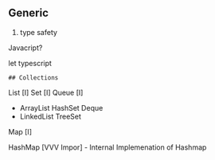 ## Generic


1. type safety






Javacript? 

let 
typescript 


    ## Collections

List [I]           Set [I]               Queue [I]

- ArrayList         HashSet             Deque
- LinkedList        TreeSet




Map [I]

HashMap [VVV Impor] - Internal Implemenation of Hashmap 





